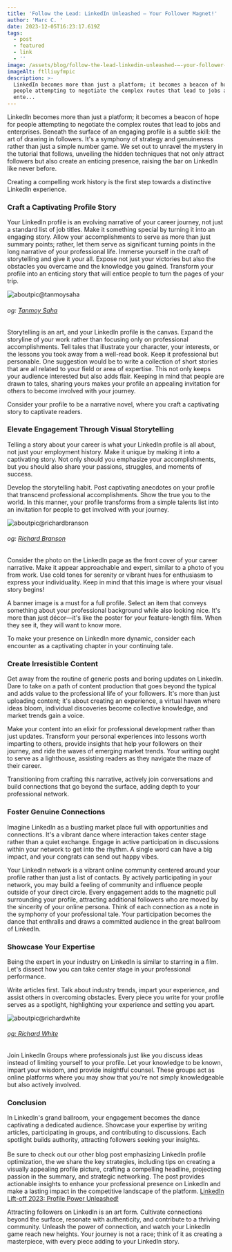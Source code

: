 ```yaml
---
title: 'Follow the Lead: LinkedIn Unleashed – Your Follower Magnet!'
author: 'Marc C. '
date: 2023-12-05T16:23:17.619Z
tags:
  - post
  - featured
  - link
  - ''
image: /assets/blog/follow-the-lead-linkedin-unleashed-–-your-follower-magnet-.png
imageAlt: ftlliuyfmpic
description: >-
  LinkedIn becomes more than just a platform; it becomes a beacon of hope for
  people attempting to negotiate the complex routes that lead to jobs and
  ente...
---
```

LinkedIn becomes more than just a platform; it becomes a beacon of hope for people attempting to negotiate the complex routes that lead to jobs and enterprises. Beneath the surface of an engaging profile is a subtle skill: the art of drawing in followers. It's a symphony of strategy and genuineness rather than just a simple number game. We set out to unravel the mystery in the tutorial that follows, unveiling the hidden techniques that not only attract followers but also create an enticing presence, raising the bar on LinkedIn like never before.

Creating a compelling work history is the first step towards a distinctive LinkedIn experience.

### Craft a Captivating Profile Story

Your LinkedIn profile is an evolving narrative of your career journey, not just a standard list of job titles. Make it something special by turning it into an engaging story. Allow your accomplishments to serve as more than just summary points; rather, let them serve as significant turning points in the long narrative of your professional life. Immerse yourself in the craft of storytelling and give it your all. Expose not just your victories but also the obstacles you overcame and the knowledge you gained. Transform your profile into an enticing story that will entice people to turn the pages of your trip.

![aboutpic@tanmoysaha](/assets/blog/craft-a-captivating-profile-story.png)

###### og: [Tanmoy Saha](https://www.linkedin.com/in/tanmoy0101/)

Storytelling is an art, and your LinkedIn profile is the canvas. Expand the storyline of your work rather than focusing only on professional accomplishments. Tell tales that illustrate your character, your interests, or the lessons you took away from a well-read book. Keep it professional but personable. One suggestion would be to write a collection of short stories that are all related to your field or area of expertise. This not only keeps your audience interested but also adds flair. Keeping in mind that people are drawn to tales, sharing yours makes your profile an appealing invitation for others to become involved with your journey.

Consider your profile to be a narrative novel, where you craft a captivating story to captivate readers.

### Elevate Engagement Through Visual Storytelling

Telling a story about your career is what your LinkedIn profile is all about, not just your employment history. Make it unique by making it into a captivating story. Not only should you emphasize your accomplishments, but you should also share your passions, struggles, and moments of success.

Develop the storytelling habit. Post captivating anecdotes on your profile that transcend professional accomplishments. Show the true you to the world. In this manner, your profile transforms from a simple talents list into an invitation for people to get involved with your journey.

![aboutpic@richardbranson](/assets/blog/elevate-engagement-through-visual-storytelling.png)

###### og: [Richard Branson](https://www.linkedin.com/in/rbranson/)

Consider the photo on the LinkedIn page as the front cover of your career narrative. Make it appear approachable and expert, similar to a photo of you from work. Use cold tones for serenity or vibrant hues for enthusiasm to express your individuality. Keep in mind that this image is where your visual story begins!

A banner image is a must for a full profile. Select an item that conveys something about your professional background while also looking nice. It's more than just décor—it's like the poster for your feature-length film. When they see it, they will want to know more.

To make your presence on LinkedIn more dynamic, consider each encounter as a captivating chapter in your continuing tale. 

### Create Irresistible Content

Get away from the routine of generic posts and boring updates on LinkedIn. Dare to take on a path of content production that goes beyond the typical and adds value to the professional life of your followers. It's more than just uploading content; it's about creating an experience, a virtual haven where ideas bloom, individual discoveries become collective knowledge, and market trends gain a voice.

Make your content into an elixir for professional development rather than just updates. Transform your personal experiences into lessons worth imparting to others, provide insights that help your followers on their journey, and ride the waves of emerging market trends. Your writing ought to serve as a lighthouse, assisting readers as they navigate the maze of their career.

Transitioning from crafting this narrative, actively join conversations and build connections that go beyond the surface, adding depth to your professional network.

### Foster Genuine Connections

Imagine LinkedIn as a bustling market place full with opportunities and connections. It's a vibrant dance where interaction takes center stage rather than a quiet exchange. Engage in active participation in discussions within your network to get into the rhythm. A single word can have a big impact, and your congrats can send out happy vibes.

Your LinkedIn network is a vibrant online community centered around your profile rather than just a list of contacts. By actively participating in your network, you may build a feeling of community and influence people outside of your direct circle. Every engagement adds to the magnetic pull surrounding your profile, attracting additional followers who are moved by the sincerity of your online persona. Think of each connection as a note in the symphony of your professional tale. Your participation becomes the dance that enthralls and draws a committed audience in the great ballroom of LinkedIn.

### Showcase Your Expertise

Being the expert in your industry on LinkedIn is similar to starring in a film. Let's dissect how you can take center stage in your professional performance. 

Write articles first. Talk about industry trends, impart your experience, and assist others in overcoming obstacles. Every piece you write for your profile serves as a spotlight, highlighting your experience and setting you apart.

![aboutpic@richardwhite](/assets/blog/showcase-your-expertise-2-.png)

###### [og: Richard White](https://www.linkedin.com/in/rrwhite/)

Join LinkedIn Groups where professionals just like you discuss ideas instead of limiting yourself to your profile. Let your knowledge to be known, impart your wisdom, and provide insightful counsel. These groups act as online platforms where you may show that you're not simply knowledgeable but also actively involved.

### Conclusion

In LinkedIn's grand ballroom, your engagement becomes the dance captivating a dedicated audience. Showcase your expertise by writing articles, participating in groups, and contributing to discussions. Each spotlight builds authority, attracting followers seeking your insights.\
\
Be sure to check out our other blog post emphasizing LinkedIn profile optimization, the we share the key strategies, including tips on creating a visually appealing profile picture, crafting a compelling headline, projecting passion in the summary, and strategic networking. The post provides actionable insights to enhance your professional presence on LinkedIn and make a lasting impact in the competitive landscape of the platform. [LinkedIn Lift-off 2023: Profile Power Unleashed!](https://blog.evolvedlotus.com/blog/2023-11-24-linkedin-lift-off-2023-profile-power-unleashed/)

Attracting followers on LinkedIn is an art form. Cultivate connections beyond the surface, resonate with authenticity, and contribute to a thriving community. Unleash the power of connection, and watch your LinkedIn game reach new heights. Your journey is not a race; think of it as creating a masterpiece, with every piece adding to your LinkedIn story.
